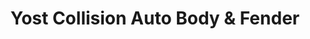 ---
title: "Yost Collision Auto Body & Fender"
url: /wyandotte/yost-collision-auto-body-und-fender-fort-street/
shop: Autowerkstatt
---